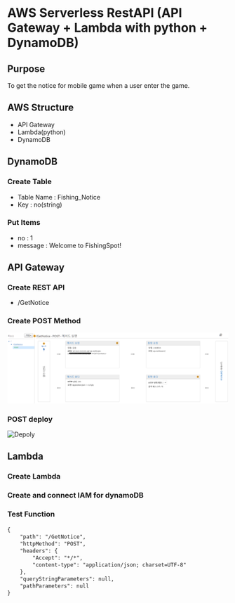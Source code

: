 # AWS Serverless RestAPI (API Gateway + Lambda with python + DynamoDB)

## Purpose
To get the notice for mobile game when a user enter the game.

## AWS Structure
- API Gateway
- Lambda(python)
- DynamoDB

## DynamoDB
### Create Table
- Table Name : Fishing_Notice
- Key : no(string)
### Put Items
- no : 1
- message : Welcome to FishingSpot!

## API Gateway
### Create REST API
- /GetNotice
### Create POST Method
![Gateway](/AWS_Serverless_RESTAPI/Gateway1.png)
### POST deploy
![Depoly](/Security/AWS_Serverless_RESTAPI/Depoly.png)

## Lambda
### Create Lambda
### Create and connect IAM for dynamoDB
### Test Function
```
{
    "path": "/GetNotice",
    "httpMethod": "POST",
    "headers": {
        "Accept": "*/*",
        "content-type": "application/json; charset=UTF-8"
    },
    "queryStringParameters": null,
    "pathParameters": null
}
```
